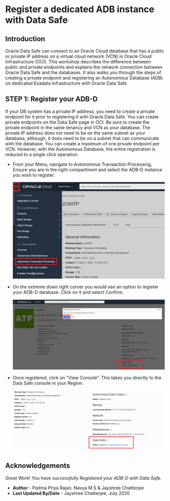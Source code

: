 # Register a dedicated ADB instance with  Data Safe 
## Introduction

Oracle Data Safe can connect to an Oracle Cloud database that has a public or private IP address on a virtual cloud network (VCN) in Oracle Cloud Infrastructure (OCI). This workshop describes the difference between public and private endpoints and explains the network connection between Oracle Data Safe and the databases. It also walks you through the steps of creating a private endpoint and registering an Autonomous Database (ADB) on dedicated Exadata Infrastructure with Oracle Data Safe

## STEP 1: Register your ADB-D

If your DB system has a private IP address, you need to create a private endpoint for it prior to registering it with Oracle Data Safe. You can create private endpoints on the Data Safe page in OCI. Be sure to create the private endpoint in the same tenancy and VCN as your database. The private IP address does not need to be on the same subnet as your database, although, it does need to be on a subnet that can communicate with the database. You can create a maximum of one private endpoint per VCN.
However, with the Autonomous Database, the entire registration is reduced to a single click operation.

- From your Menu, navigate to Autonomous Transaction Processing, Ensure you are in the right compartment and select the ADB-D instance you wish to register.

  ![](./images/Img1.png " ")

- On the extreme down right corner you would see an option to register your ADB-D database. Click on it and select Confirm.

  ![](./images/Img2.png " ")
  
- Once registered, click on "View Console". This takes you directly to the Data Safe console in your Region.

  ![](./images/Img3.png " ")
  
## Acknowledgements

*Great Work! You have successfully Registered your ADB-D with Data Safe.*

- **Author** - Padma Priya Rajan, Navya M S & Jayshree Chatterjee
- **Last Updated By/Date** - Jayshree Chatterjee, July 2020


